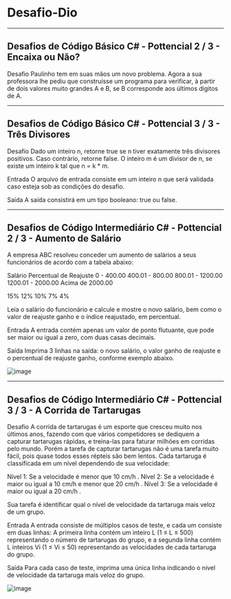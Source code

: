 # Desafio-Dio

---------------------------------------------------------------------------------------------------------------------------------------------------
Desafios de Código Básico C# - Pottencial
2 / 3 - Encaixa ou Não?
---------------------------------------------------------------------------------------------------------------------------------------------------
Desafio
Paulinho tem em suas mãos um novo problema. Agora a sua professora lhe pediu que construísse um programa para verificar, à partir de dois valores muito grandes A e B, se B corresponde aos últimos dígitos de A.

---------------------------------------------------------------------------------------------------------------------------------------------------
Desafios de Código Básico C# - Pottencial
3 / 3 - Três Divisores
---------------------------------------------------------------------------------------------------------------------------------------------------
Desafio
Dado um inteiro n, retorne true se n tiver exatamente três divisores positivos. Caso contrário, retorne false. O inteiro m é um divisor de n, se existe um inteiro k tal que n = k * m. 

Entrada
O arquivo de entrada consiste em um inteiro n que será validada caso esteja sob as condições do desafio.

Saída
A saída consistirá em um tipo booleano: true ou false.  


---------------------------------------------------------------------------------------------------------------------------------------------------
Desafios de Código Intermediário C# - Pottencial
2 / 3 - Aumento de Salário
---------------------------------------------------------------------------------------------------------------------------------------------------
A empresa ABC resolveu conceder um aumento de salários a seus funcionários de acordo com a tabela abaixo:

 
Salário	Percentual de Reajuste
0 - 400.00
400.01 - 800.00
800.01 - 1200.00
1200.01 - 2000.00
Acima de 2000.00

15%
12%
10%
7%
4%

Leia o salário do funcionário e calcule e mostre o novo salário, bem como o valor de reajuste ganho e o índice reajustado, em percentual.

Entrada
A entrada contém apenas um valor de ponto flutuante, que pode ser maior ou igual a zero, com duas casas decimais.

Saída
Imprima 3 linhas na saída: o novo salário, o valor ganho de reajuste e o percentual de reajuste ganho, conforme exemplo abaixo.


![image](https://user-images.githubusercontent.com/13471113/229849969-c28f3ea5-4822-47ad-b4df-4f505049193b.png)



---------------------------------------------------------------------------------------------------------------------------------------------------
Desafios de Código Intermediário C# - Pottencial
3 / 3 - A Corrida de Tartarugas
---------------------------------------------------------------------------------------------------------------------------------------------------


Desafio
A corrida de tartarugas é um esporte que cresceu muito nos últimos anos, fazendo com que vários competidores se dediquem a capturar tartarugas rápidas, e treina-las para faturar milhões em corridas pelo mundo. Porém a tarefa de capturar tartarugas não é uma tarefa muito fácil, pois quase todos esses répteis são bem lentos. Cada tartaruga é classificada em um nível dependendo de sua velocidade:

Nível 1: Se a velocidade é menor que 10 cm/h .
Nível 2: Se a velocidade é maior ou igual a 10 cm/h e menor que 20 cm/h .
Nível 3: Se a velocidade é maior ou igual a 20 cm/h .

Sua tarefa é identificar qual o nível de velocidade da tartaruga mais veloz de um grupo.

Entrada
A entrada consiste de múltiplos casos de teste, e cada um consiste em duas linhas: A primeira linha contém um inteiro L (1 ≤ L ≤ 500) representando o número de tartarugas do grupo, e a segunda linha contém L inteiros Vi (1 ≤ Vi ≤ 50) representando as velocidades de cada tartaruga do grupo.

Saída
Para cada caso de teste, imprima uma única linha indicando o nível de velocidade da tartaruga mais veloz do grupo.



![image](https://user-images.githubusercontent.com/13471113/229860164-9e661d2a-2d03-4106-ab5a-b1c6b4f11f02.png)

